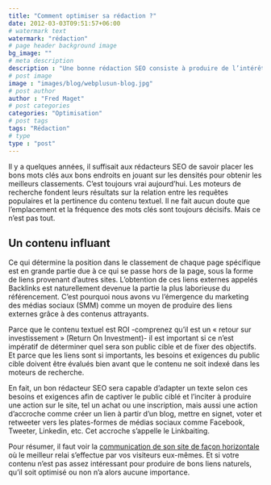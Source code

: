 ```yaml
---
title: "Comment optimiser sa rédaction ?"
date: 2012-03-03T09:51:57+06:00
# watermark text
watermark: "rédaction"
# page header background image
bg_image: ""
# meta description
description : "Une bonne rédaction SEO consiste à produire de l’intérêt, autant pour l&#39;internaute en quête d&#39;information que pour le moteur de recherche qui doit indexer la page."
# post image
image : "images/blog/webplusun-blog.jpg"
# post author
author : "Fred Maget"
# post categories
categories: "Optimisation"
# post tags
tags: "Rédaction"
# type
type : "post"
---
```


Il y a quelques années, il suffisait aux rédacteurs SEO de savoir placer les bons mots clés aux bons endroits en jouant sur les densités pour obtenir les meilleurs classements. C’est toujours vrai aujourd’hui. Les moteurs de recherche fondent leurs résultats sur la relation entre les requêtes populaires et la pertinence du contenu textuel. Il ne fait aucun doute que l’emplacement et la fréquence des mots clés sont toujours décisifs. Mais ce n’est pas tout.

## Un contenu influant

Ce qui détermine la position dans le classement de chaque page spécifique est en grande partie due à ce qui se passe hors de la page, sous la forme de liens provenant d’autres sites. L’obtention de ces liens externes appelés Backlinks est naturellement devenue la partie la plus laborieuse du référencement. C’est pourquoi nous avons vu l’émergence du marketing des médias sociaux (SMM) comme un moyen de produire des liens externes grâce à des contenus attrayants.

Parce que le contenu textuel est ROI -comprenez qu’il est un « retour sur investissement » (Return On Investment)- il est important si ce n’est impératif de déterminer quel sera son public cible et de fixer des objectifs. Et parce que les liens sont si importants, les besoins et exigences du public cible doivent être évalués bien avant que le contenu ne soit indexé dans les moteurs de recherche.

En fait, un bon rédacteur SEO sera capable d’adapter un texte selon ces besoins et exigences afin de captiver le public ciblé et l’inciter à produire une action sur le site, tel un achat ou une inscription, mais aussi une action d’accroche comme créer un lien à partir d’un blog, mettre en signet, voter et retweeter vers les plates-formes de médias sociaux comme Facebook, Tweeter, Linkedin, etc. Cet accroche s’appelle le Linkbaiting.

Pour résumer, il faut voir la [communication de son site de façon horizontale](https://webplusun.fr/blog/c-est-quoi-le-marketing-communautaire) où le meilleur relai s’effectue par vos visiteurs eux-mêmes. Et si votre contenu n’est pas assez intéressant pour produire de bons liens naturels, qu’il soit optimisé ou non n’a alors aucune importance.

